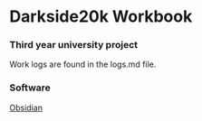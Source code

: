# Darkside20k Workbook
### Third year university project

Work logs are found in the logs.md file.

### Software
[Obsidian](https://obsidian.md/)

